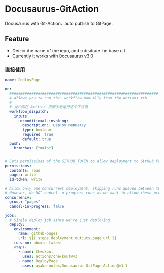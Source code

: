 # Docusaurus-GitAction
Docusaurus with Git-Action，auto publish to GitPage.

## Feature
- Detect the name of the repo, and substitute the base url
- Currently it works with Docusaurus v3.0

### 直接使用

```yml
name: DeployPage

on:
  ####################################################################
  # Allows you to run this workflow manually from the Actions tab
  # 
  # 允许你在 Actions 页面手动运行这个工作流
  workflow_dispatch:
    inputs:
      unconditional-invoking:
        description: 'Deploy Manually'
        type: boolean
        required: true
        default: true
  push:
    branches: ["main"]


# Sets permissions of the GITHUB_TOKEN to allow deployment to GitHub Pages
permissions:
  contents: read
  pages: write
  id-token: write

# Allow only one concurrent deployment, skipping runs queued between the run in-progress and latest queued.
# However, do NOT cancel in-progress runs as we want to allow these production deployments to complete.
concurrency:
  group: "pages"
  cancel-in-progress: false

jobs:
  # Single deploy job since we're just deploying
  deploy:
    environment:
      name: github-pages
      url: ${{ steps.deployment.outputs.page_url }}
    runs-on: ubuntu-latest
    steps:
      - name: Checkout
        uses: actions/checkout@v3
      - name: DeployPage
        uses: ayaka-notes/Docusaurus-GitPage-Action@v1.1
```
